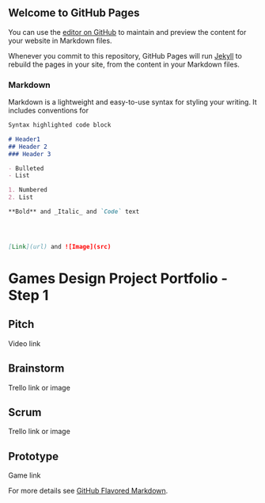 ## Welcome to GitHub Pages

You can use the [editor on GitHub](https://github.com/JamesJGrant/GameDesignStep1/edit/gh-pages/index.md) to maintain and preview the content for your website in Markdown files.

Whenever you commit to this repository, GitHub Pages will run [Jekyll](https://jekyllrb.com/) to rebuild the pages in your site, from the content in your Markdown files.

### Markdown

Markdown is a lightweight and easy-to-use syntax for styling your writing. It includes conventions for

```markdown
Syntax highlighted code block

# Header1
## Header 2
### Header 3

- Bulleted
- List

1. Numbered
2. List

**Bold** and _Italic_ and `Code` text




[Link](url) and ![Image](src)
```
# Games Design Project Portfolio - Step 1
## Pitch
Video link
## Brainstorm
Trello link or image
## Scrum
Trello link or image
## Prototype
Game link

For more details see [GitHub Flavored Markdown](https://guides.github.com/features/mastering-markdown/).


